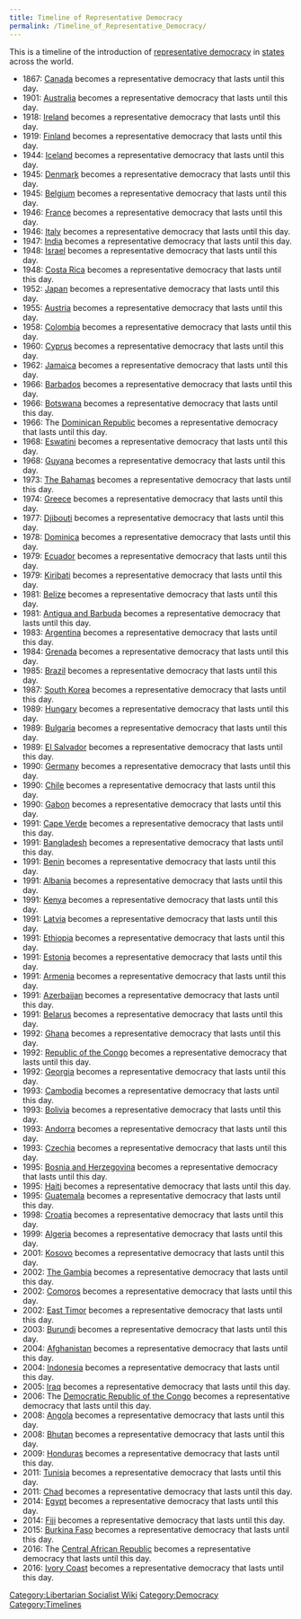 ```yaml
---
title: Timeline of Representative Democracy
permalink: /Timeline_of_Representative_Democracy/
---
```


This is a timeline of the introduction of [representative
democracy](Representative_Democracy "wikilink") in
[states](List_of_States "wikilink") across the world.

- 1867: [Canada](Canada "wikilink") becomes a representative democracy
  that lasts until this day.
- 1901: [Australia](Australia "wikilink") becomes a representative
  democracy that lasts until this day.
- 1918: [Ireland](Ireland "wikilink") becomes a representative democracy
  that lasts until this day.
- 1919: [Finland](Finland "wikilink") becomes a representative democracy
  that lasts until this day.
- 1944: [Iceland](Iceland "wikilink") becomes a representative democracy
  that lasts until this day.
- 1945: [Denmark](Denmark "wikilink") becomes a representative democracy
  that lasts until this day.
- 1945: [Belgium](Belgium "wikilink") becomes a representative democracy
  that lasts until this day.
- 1946: [France](France "wikilink") becomes a representative democracy
  that lasts until this day.
- 1946: [Italy](Italy "wikilink") becomes a representative democracy
  that lasts until this day.
- 1947: [India](India "wikilink") becomes a representative democracy
  that lasts until this day.
- 1948: [Israel](Israel "wikilink") becomes a representative democracy
  that lasts until this day.
- 1948: [Costa Rica](Costa_Rica "wikilink") becomes a representative
  democracy that lasts until this day.
- 1952: [Japan](Japan "wikilink") becomes a representative democracy
  that lasts until this day.
- 1955: [Austria](Austria "wikilink") becomes a representative democracy
  that lasts until this day.
- 1958: [Colombia](Colombia "wikilink") becomes a representative
  democracy that lasts until this day.
- 1960: [Cyprus](Cyprus "wikilink") becomes a representative democracy
  that lasts until this day.
- 1962: [Jamaica](Jamaica "wikilink") becomes a representative democracy
  that lasts until this day.
- 1966: [Barbados](Barbados "wikilink") becomes a representative
  democracy that lasts until this day.
- 1966: [Botswana](Botswana "wikilink") becomes a representative
  democracy that lasts until this day.
- 1966: The [Dominican Republic](Dominican_Republic "wikilink") becomes
  a representative democracy that lasts until this day.
- 1968: [Eswatini](Eswatini "wikilink") becomes a representative
  democracy that lasts until this day.
- 1968: [Guyana](Guyana "wikilink") becomes a representative democracy
  that lasts until this day.
- 1973: [The Bahamas](The_Bahamas "wikilink") becomes a representative
  democracy that lasts until this day.
- 1974: [Greece](Greece "wikilink") becomes a representative democracy
  that lasts until this day.
- 1977: [Djibouti](Djibouti "wikilink") becomes a representative
  democracy that lasts until this day.
- 1978: [Dominica](Dominica "wikilink") becomes a representative
  democracy that lasts until this day.
- 1979: [Ecuador](Ecuador "wikilink") becomes a representative democracy
  that lasts until this day.
- 1979: [Kiribati](Kiribati "wikilink") becomes a representative
  democracy that lasts until this day.
- 1981: [Belize](Belize "wikilink") becomes a representative democracy
  that lasts until this day.
- 1981: [Antigua and Barbuda](Antigua_and_Barbuda "wikilink") becomes a
  representative democracy that lasts until this day.
- 1983: [Argentina](Argentina "wikilink") becomes a representative
  democracy that lasts until this day.
- 1984: [Grenada](Grenada "wikilink") becomes a representative democracy
  that lasts until this day.
- 1985: [Brazil](Brazil "wikilink") becomes a representative democracy
  that lasts until this day.
- 1987: [South Korea](South_Korea "wikilink") becomes a representative
  democracy that lasts until this day.
- 1989: [Hungary](Hungary "wikilink") becomes a representative democracy
  that lasts until this day.
- 1989: [Bulgaria](Bulgaria "wikilink") becomes a representative
  democracy that lasts until this day.
- 1989: [El Salvador](El_Salvador "wikilink") becomes a representative
  democracy that lasts until this day.
- 1990: [Germany](Germany "wikilink") becomes a representative democracy
  that lasts until this day.
- 1990: [Chile](Chile "wikilink") becomes a representative democracy
  that lasts until this day.
- 1990: [Gabon](Gabon "wikilink") becomes a representative democracy
  that lasts until this day.
- 1991: [Cape Verde](Cape_Verde "wikilink") becomes a representative
  democracy that lasts until this day.
- 1991: [Bangladesh](Bangladesh "wikilink") becomes a representative
  democracy that lasts until this day.
- 1991: [Benin](Benin "wikilink") becomes a representative democracy
  that lasts until this day.
- 1991: [Albania](Albania "wikilink") becomes a representative democracy
  that lasts until this day.
- 1991: [Kenya](Kenya "wikilink") becomes a representative democracy
  that lasts until this day.
- 1991: [Latvia](Latvia "wikilink") becomes a representative democracy
  that lasts until this day.
- 1991: [Ethiopia](Ethiopia "wikilink") becomes a representative
  democracy that lasts until this day.
- 1991: [Estonia](Estonia "wikilink") becomes a representative democracy
  that lasts until this day.
- 1991: [Armenia](Armenia "wikilink") becomes a representative democracy
  that lasts until this day.
- 1991: [Azerbaijan](Azerbaijan "wikilink") becomes a representative
  democracy that lasts until this day.
- 1991: [Belarus](Belarus "wikilink") becomes a representative democracy
  that lasts until this day.
- 1992: [Ghana](Ghana "wikilink") becomes a representative democracy
  that lasts until this day.
- 1992: [Republic of the Congo](Republic_of_the_Congo "wikilink")
  becomes a representative democracy that lasts until this day.
- 1992: [Georgia](Georgia "wikilink") becomes a representative democracy
  that lasts until this day.
- 1993: [Cambodia](Cambodia "wikilink") becomes a representative
  democracy that lasts until this day.
- 1993: [Bolivia](Bolivia "wikilink") becomes a representative democracy
  that lasts until this day.
- 1993: [Andorra](Andorra "wikilink") becomes a representative democracy
  that lasts until this day.
- 1993: [Czechia](Czechia "wikilink") becomes a representative democracy
  that lasts until this day.
- 1995: [Bosnia and Herzegovina](Bosnia_and_Herzegovina "wikilink")
  becomes a representative democracy that lasts until this day.
- 1995: [Haiti](Haiti "wikilink") becomes a representative democracy
  that lasts until this day.
- 1995: [Guatemala](Guatemala "wikilink") becomes a representative
  democracy that lasts until this day.
- 1998: [Croatia](Croatia "wikilink") becomes a representative democracy
  that lasts until this day.
- 1999: [Algeria](Algeria "wikilink") becomes a representative democracy
  that lasts until this day.
- 2001: [Kosovo](Kosovo "wikilink") becomes a representative democracy
  that lasts until this day.
- 2002: [The Gambia](The_Gambia "wikilink") becomes a representative
  democracy that lasts until this day.
- 2002: [Comoros](Comoros "wikilink") becomes a representative democracy
  that lasts until this day.
- 2002: [East Timor](East_Timor "wikilink") becomes a representative
  democracy that lasts until this day.
- 2003: [Burundi](Burundi "wikilink") becomes a representative democracy
  that lasts until this day.
- 2004: [Afghanistan](Afghanistan "wikilink") becomes a representative
  democracy that lasts until this day.
- 2004: [Indonesia](Indonesia "wikilink") becomes a representative
  democracy that lasts until this day.
- 2005: [Iraq](Iraq "wikilink") becomes a representative democracy that
  lasts until this day.
- 2006: The [Democratic Republic of the
  Congo](Democratic_Republic_of_the_Congo "wikilink") becomes a
  representative democracy that lasts until this day.
- 2008: [Angola](Angola "wikilink") becomes a representative democracy
  that lasts until this day.
- 2008: [Bhutan](Bhutan "wikilink") becomes a representative democracy
  that lasts until this day.
- 2009: [Honduras](Honduras "wikilink") becomes a representative
  democracy that lasts until this day.
- 2011: [Tunisia](Tunisia "wikilink") becomes a representative democracy
  that lasts until this day.
- 2011: [Chad](Chad "wikilink") becomes a representative democracy that
  lasts until this day.
- 2014: [Egypt](Egypt "wikilink") becomes a representative democracy
  that lasts until this day.
- 2014: [Fiji](Fiji "wikilink") becomes a representative democracy that
  lasts until this day.
- 2015: [Burkina Faso](Burkina_Faso "wikilink") becomes a representative
  democracy that lasts until this day.
- 2016: The [Central African
  Republic](Central_African_Republic "wikilink") becomes a
  representative democracy that lasts until this day.
- 2016: [Ivory Coast](Ivory_Coast "wikilink") becomes a representative
  democracy that lasts until this day.

[Category:Libertarian Socialist
Wiki](Category:Libertarian_Socialist_Wiki "wikilink")
[Category:Democracy](Category:Democracy "wikilink")
[Category:Timelines](Category:Timelines "wikilink")